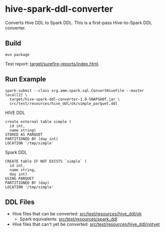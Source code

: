 # hive-spark-ddl-converter

Converts Hive DDL to Spark DDL.
This is a first-pass Hive-to-Spark DDL converter.

## Build

```
mvn package
```

Test report: [target/surefire-reports/index.html](target/surefire-reports/index.html).

## Run Example
```
spark-submit --class org.amm.spark.sql.ConvertHiveFile --master local[2] \
  target/hive-spark-ddl-converter-1.0-SNAPSHOT.jar \
  src/test/resources/hive_ddl/ok/simple_parquet.ddl
```

HIVE DDL
```
create external table simple (
  id int,
  name string)   
STORED AS PARQUET
PARTITIONED BY (day int) 
LOCATION '/tmp/simple'
```

Spark DDL
```
CREATE table IF NOT EXISTS `simple` (
  id int,
  name string,
  day int)
USING PARQUET
PARTITIONED BY (day)
LOCATION '/tmp/simple'
```

## DDL Files

* Hive files that can be converted: [src/test/resources/hive_ddl/ok](src/test/resources/hive_ddl/ok)
  * Spark equivalents: [src/test/resources/spark_ddl](src/test/resources/spark_ddl)
* Hive files that can't yet be converted: [src/test/resources/hive_ddl/notyet](src/test/resources/hive_ddl/notyet)

